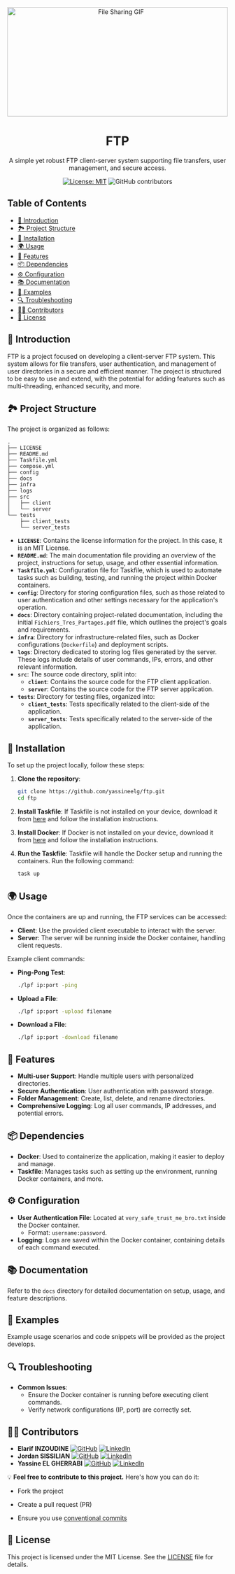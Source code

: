 <div align="center">
  <img src="https://i.giphy.com/media/v1.Y2lkPTc5MGI3NjExd3ozaG9wczd2MmdsNHk0czgyc2pqcGJkc3Q3d2Nwb2Q2ZTVuNWg4diZlcD12MV9pbnRlcm5hbF9naWZfYnlfaWQmY3Q9Zw/116S6GJEkPw8YE/giphy.gif" alt="File Sharing GIF" width="100%" height="250">
  <h1>FTP</h1>
  <p>A simple yet robust FTP client-server system supporting file transfers, user management, and secure access.</p>

[![License: MIT](https://img.shields.io/badge/License-MIT-yellow.svg)](https://opensource.org/licenses/MIT)
![GitHub contributors](https://img.shields.io/github/contributors/Yassineelg/FTP)
</div>

## Table of Contents

- [🌱 Introduction](#-introduction)
- [🏞️ Project Structure](#-project-structure)
- [🔧 Installation](#-installation)
- [🌍 Usage](#-usage)
- [🌟 Features](#-features)
- [📦 Dependencies](#-dependencies)
- [⚙️ Configuration](#-configuration)
- [📚 Documentation](#-documentation)
- [🌱 Examples](#-examples)
- [🔍 Troubleshooting](#-troubleshooting)
- [👨‍💻 Contributors](#-contributors)
- [📝 License](#-license)

## 🌱 Introduction

FTP is a project focused on developing a client-server FTP system. This system allows for file transfers, user authentication, and management of user directories in a secure and efficient manner. The project is structured to be easy to use and extend, with the potential for adding features such as multi-threading, enhanced security, and more.

## 🏞️ Project Structure

The project is organized as follows:

```plaintext
.
├── LICENSE
├── README.md
├── Taskfile.yml
├── compose.yml
├── config
├── docs
├── infra
├── logs
├── src
│   ├── client
│   └── server
└── tests
    ├── client_tests
    └── server_tests
```

- **`LICENSE`**: Contains the license information for the project. In this case, it is an MIT License.
- **`README.md`**: The main documentation file providing an overview of the project, instructions for setup, usage, and other essential information.
- **`Taskfile.yml`**: Configuration file for Taskfile, which is used to automate tasks such as building, testing, and running the project within Docker containers.
- **`config`**: Directory for storing configuration files, such as those related to user authentication and other settings necessary for the application's operation.
- **`docs`**: Directory containing project-related documentation, including the initial `Fichiers_Tres_Partages.pdf` file, which outlines the project's goals and requirements.
- **`infra`**: Directory for infrastructure-related files, such as Docker configurations (`Dockerfile`) and deployment scripts.
- **`logs`**: Directory dedicated to storing log files generated by the server. These logs include details of user commands, IPs, errors, and other relevant information.
- **`src`**: The source code directory, split into:
  - **`client`**: Contains the source code for the FTP client application.
  - **`server`**: Contains the source code for the FTP server application.
- **`tests`**: Directory for testing files, organized into:
  - **`client_tests`**: Tests specifically related to the client-side of the application.
  - **`server_tests`**: Tests specifically related to the server-side of the application.

## 🔧 Installation

To set up the project locally, follow these steps:

1. **Clone the repository**:
   ```sh
   git clone https://github.com/yassineelg/ftp.git
   cd ftp
   ```

2. **Install Taskfile**:
   If Taskfile is not installed on your device, download it from [here](https://taskfile.dev/#/installation) and follow the installation instructions.

3. **Install Docker**:
   If Docker is not installed on your device, download it from [here](https://www.docker.com/products/docker-desktop) and follow the installation instructions.

4. **Run the Taskfile**:
   Taskfile will handle the Docker setup and running the containers. Run the following command:
   ```sh
   task up
   ```

## 🌍 Usage

Once the containers are up and running, the FTP services can be accessed:

- **Client**: Use the provided client executable to interact with the server.
- **Server**: The server will be running inside the Docker container, handling client requests.

Example client commands:

- **Ping-Pong Test**:
  ```sh
  ./lpf ip:port -ping
  ```

- **Upload a File**:
  ```sh
  ./lpf ip:port -upload filename
  ```

- **Download a File**:
  ```sh
  ./lpf ip:port -download filename
  ```

## 🌟 Features

- **Multi-user Support**: Handle multiple users with personalized directories.
- **Secure Authentication**: User authentication with password storage.
- **Folder Management**: Create, list, delete, and rename directories.
- **Comprehensive Logging**: Log all user commands, IP addresses, and potential errors.

## 📦 Dependencies

- **Docker**: Used to containerize the application, making it easier to deploy and manage.
- **Taskfile**: Manages tasks such as setting up the environment, running Docker containers, and more.

## ⚙️ Configuration

- **User Authentication File**: Located at `very_safe_trust_me_bro.txt` inside the Docker container.
  - Format: `username:password`.
- **Logging**: Logs are saved within the Docker container, containing details of each command executed.

## 📚 Documentation

Refer to the `docs` directory for detailed documentation on setup, usage, and feature descriptions.

## 🌱 Examples

Example usage scenarios and code snippets will be provided as the project develops.

## 🔍 Troubleshooting

- **Common Issues**:
  - Ensure the Docker container is running before executing client commands.
  - Verify network configurations (IP, port) are correctly set.

## 👨‍💻 Contributors

- **Elarif INZOUDINE** [![GitHub](https://img.shields.io/badge/-GitHub-181717?style=flat-square&logo=github&logoColor=white&link=https://github.com/harrysCTB)](https://github.com/harrysCTB) [![LinkedIn](https://img.shields.io/badge/-LinkedIn-0077B5?style=flat-square&logo=linkedin&logoColor=white&link=https://www.linkedin.com/in/elarif-inzoudine)](https://www.linkedin.com/in/elarif-inzoudine)
- **Jordan SISSILIAN** [![GitHub](https://img.shields.io/badge/-GitHub-181717?style=flat-square&logo=github&logoColor=white&link=https://github.com/jordan-sissilian)](https://github.com/jordan-sissilian) [![LinkedIn](https://img.shields.io/badge/-LinkedIn-0077B5?style=flat-square&logo=linkedin&logoColor=white&link=https://www.linkedin.com/in/sissilian)](https://www.linkedin.com/in/sissilian/)
 - **Yassine EL GHERRABI** [![GitHub](https://img.shields.io/badge/-GitHub-181717?style=flat-square&logo=github&logoColor=white&link=https://github.com/yassineelg)](https://github.com/yassineelg) [![LinkedIn](https://img.shields.io/badge/-LinkedIn-0077B5?style=flat-square&logo=linkedin&logoColor=white&link=https://www.linkedin.com/in/yassine-el-gherrabi)](https://www.linkedin.com/in/yassine-el-gherrabi)

💡 **Feel free to contribute to this project.** Here's how you can do it:

- Fork the project

- Create a pull request (PR)

- Ensure you use [conventional commits](https://github.com/Yassineelg/Conventional-Commits)

## 📝 License

This project is licensed under the MIT License. See the [LICENSE](LICENSE) file for details.
